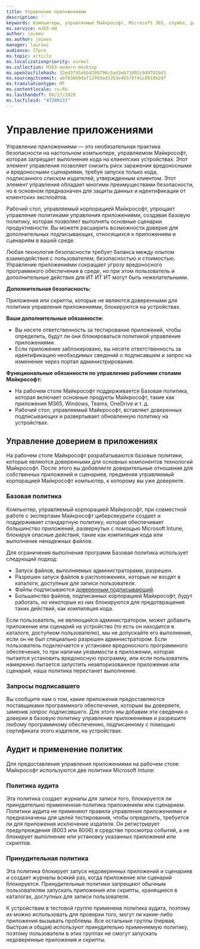 ```yaml
---
title: Управление приложениями
description: ''
keywords: Компьютеры, управляемые Майкрософт, Microsoft 365, служба, документация
ms.service: m365-md
author: jaimeo
ms.author: jaimeo
manager: laurawi
audience: ITpro
ms.topic: article
ms.localizationpriority: normal
ms.collection: M365-modern-desktop
ms.openlocfilehash: 32ed3f95ebb4299796c5ad3eb71802c949701b65
ms.sourcegitcommit: abf63669daf12993ad3353e4b578f41c8910b20f
ms.translationtype: MT
ms.contentlocale: ru-RU
ms.lasthandoff: 08/27/2020
ms.locfileid: "47289131"
---
```

# <a name="app-control"></a>Управление приложениями

Управление приложениями — это необязательная практика безопасности на настольном компьютере, управляемом Майкрософт, которая запрещает выполнение кода на клиентских устройствах. Этот элемент управления позволяет снизить риск заражения вредоносными и вредоносными сценариями, требуя запуска только кода, подписанного списком издателей, утвержденным клиентом. Этот элемент управления обладает многими преимуществами безопасности, но в основном предназначен для защиты данных и идентификации от клиентских эксплойтов.

Рабочий стол, управляемый корпорацией Майкрософт, упрощает управление политиками управления приложениями, создавая базовую политику, которая позволяет выполнять основные сценарии продуктивности. Вы можете расширить возможности доверия для дополнительных подписывающих, относящихся к приложениям и сценариям в вашей среде. 


Любая технология безопасности требует баланса между опытом взаимодействия с пользователем, безопасностью и стоимостью. Управление приложениями сокращает угрозу вредоносного программного обеспечения в среде, но при этом пользователь и дополнительные действия для ИТ ИТ ИТ могут быть нежелательными.

**Дополнительная безопасность:**

Приложения или скрипты, которые не являются доверенными для политики управления приложениями, блокируются на устройствах.

**Ваши дополнительные обязанности:**

- Вы несете ответственность за тестирование приложений, чтобы определить, будут ли они блокироваться политикой управления приложениями.
- Если приложение заблокировано, вы несете ответственность за идентификацию необходимых сведений о подписавшем и запрос на изменение через портал администрирования.

**Функциональные обязанности по управлению рабочими столами Майкрософт:**

- На рабочем столе Майкрософт поддерживается Базовая политика, которая включает основные продукты Майкрософт, такие как приложения M365, Windows, Teams, OneDrive и т. д.
- Рабочий стол, управляемый Майкрософт, вставляет доверенных подписывающих и развертывает обновленную политику на устройствах.


## <a name="managing-trust-in-applications"></a>Управление доверием в приложениях

На рабочем столе Майкрософт разрабатываются базовые политики, которые являются доверенными для основных компонентов технологий Майкрософт. После этого вы *добавляете* доверительные отношения для собственных приложений и сценариев, предменяя управляемый корпорацией Майкрософт компьютер, к которому вы уже доверяете.

### <a name="base-policy"></a>Базовая политика

Компьютер, управляемый корпорацией Майкрософт, при совместной работе с экспертами Майкрософт циберсекурити создает и поддерживает стандартную политику, которая обеспечивает большинство приложений, развернутых с помощью Microsoft Intune, блокируя опасные действия, такие как компиляция кода или выполнение ненадежных файлов.

Для ограничения выполнения программ Базовая политика использует следующий подход:

- Запуск файлов, выполняемых администраторами, разрешен.
- Разрешен запуск файлов в расположениях, которые *не* входят в каталоги, доступные для записи пользователя.
- Файлы подписываются [доверенным подписывающий](#signer-requests).
- Большинство файлов, подписанных корпорацией Майкрософт, будут работать, но некоторые из них блокируются для предотвращения таких действий, как компиляция кода.


Если пользователь, не являющийся администратором, может добавить приложение или сценарий на устройство (то есть он находится в каталоге, доступном пользователю), мы не допускайте его выполнение, если он не был специально разрешен администратором. Если пользователь подключается к установке вредоносного программного обеспечения, то при наличии уязвимости в приложении, которая пытается установить вредоносную программу, или если пользователь намеренно пытается запустить неавторизованное приложение или сценарий, наша политика перестанет выполнение.

### <a name="signer-requests"></a>Запросы подписавшего

Вы сообщите нам о том, какие приложения предоставляются поставщиками программного обеспечения, которым вы доверяете, заменив *запрос подписавшего*. Для этого мы добавим эти сведения о доверии в базовую политику управления приложениями и разрешите любому программному обеспечению, подписанному с помощью сертификата этого издателя, на устройствах.

## <a name="audit-and-enforced-policies"></a>Аудит и применение политик

Для предоставления управления приложениями на рабочем столе Майкрософт используются две политики Microsoft Intune:

### <a name="audit-policy"></a>Политика аудита
Эта политика создает журналы для записи того, блокируется ли принудительно примененная политика приложением или сценарием. Политики аудита не применяют правила управления приложениями и предназначены для целей тестирования, чтобы определить, требуется ли для приложения исключение издателя. Он регистрирует предупреждения (8003 или 8006) в средстве просмотра событий, а не блокирует выполнение или установку указанных приложений или скриптов.

### <a name="enforced-policy"></a>Принудительная политика
Эта политика блокирует запуск недоверенных приложений и сценариев и создает журналы всякий раз, когда приложение или сценарий блокируется. Принудительные политики запрещают обычным пользователям запускать приложения или скрипты, хранящиеся в каталогах, доступных для записи пользователя.

К устройствам в тестовой группе применена политика аудита, поэтому их можно использовать для проверки того, могут ли какие-либо приложения вызывать проблемы. Все остальные группы (первая, быстрая и общая) используют принудительно применяемую политику, поэтому пользователи в этих группах не смогут запускать недоверенные приложения и скрипты.







